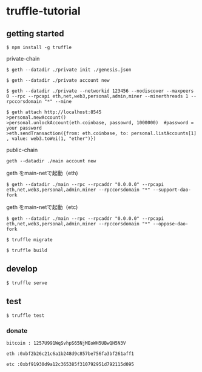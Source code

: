 # truffle-tutorial

## getting started

```
$ npm install -g truffle
```
private-chain

```
$ geth --datadir ./private init ./genesis.json
```
```
$ geth --datadir ./private account new
```
```
$ geth --datadir ./private --networkid 123456 --nodiscover --maxpeers 0 --rpc --rpcapi eth,net,web3,personal,admin,miner --minerthreads 1 --rpccorsdomain "*" --mine
```

```
$ geth attach http://localhost:8545
>personal.newAccount()
>personal.unlockAccount(eth.coinbase, passowrd, 1000000)  #password = your password
>eth.sendTransaction({from: eth.coinbase, to: personal.listAccounts[1] , value: web3.toWei(1, "ether")})
```

public-chain

```
geth --datadir ./main account new
```

geth をmain-netで起動（eth)

```
$ geth --datadir ./main --rpc --rpcaddr "0.0.0.0" --rpcapi eth,net,web3,personal,admin,miner --rpccorsdomain "*" --support-dao-fork
```
geth をmain-netで起動（etc)

```
$ geth --datadir ./main --rpc --rpcaddr "0.0.0.0" --rpcapi eth,net,web3,personal,admin,miner --rpccorsdomain "*" --oppose-dao-fork
```


```
$ truffle migrate
```
```
$ truffle build
```

## develop
```
$ truffle serve
```

## test
```
$ truffle test
```

### donate
```
bitcoin : 1257U991WqSvhpS65NjMEoWH5UBwQH5N3V 

eth :0xbf2b26c21c6a1b248d9c857be756fa3bf261aff1

etc :0xbf91930d9a12c365385f310792951d792115d095
```
